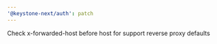 ```yaml
---
'@keystone-next/auth': patch
---
```


Check x-forwarded-host before host for support reverse proxy defaults
